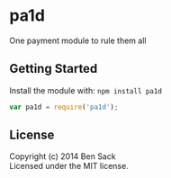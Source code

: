 # pa1d

One payment module to rule them all

## Getting Started
Install the module with: `npm install pa1d`

```javascript
var pa1d = require('pa1d');
```

## License
Copyright (c) 2014 Ben Sack  
Licensed under the MIT license.
